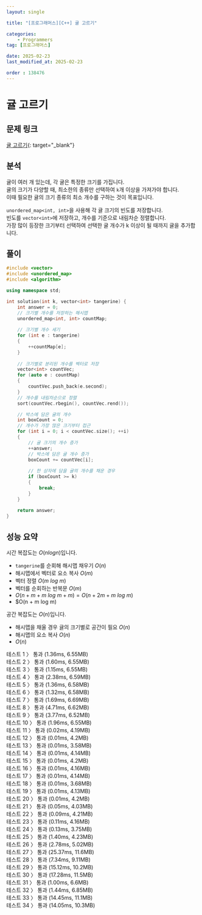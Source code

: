 ```yaml
---
layout: single

title: "[프로그래머스][C++] 귤 고르기"

categories:
    - Programmers
tag: [프로그래머스]

date: 2025-02-23
last_modified_at: 2025-02-23

order : 138476
---
```


# 귤 고르기

## 문제 링크

[귤 고르기](https://school.programmers.co.kr/learn/courses/30/lessons/138476){: target="_blank"}

## 분석

귤이 여러 개 있는데, 각 귤은 특정한 크기를 가집니다.  
귤의 크기가 다양할 때, 최소한의 종류만 선택하여 `k`개 이상을 가져가야 합니다.  
이때 필요한 귤의 크기 종류의 최소 개수를 구하는 것이 목표입니다.

`unordered_map<int, int>`을 사용해 각 귤 크기의 빈도를 저장합니다.  
빈도를 `vector<int>`에 저장하고, 개수를 기준으로 내림차순 정렬합니다.  
가장 많이 등장한 크기부터 선택하여 선택한 귤 개수가 k 이상이 될 때까지 귤을 추가합니다.

## 풀이

```cpp
#include <vector>
#include <unordered_map>
#include <algorithm>

using namespace std;

int solution(int k, vector<int> tangerine) {
    int answer = 0;
    // 크기별 개수를 저장하는 해시맵
    unordered_map<int, int> countMap;
    
    // 크기별 개수 세기
    for (int e : tangerine)
    {
        ++countMap[e];
    }
    
    // 크기별로 분리된 개수를 벡터로 저장
    vector<int> countVec;
    for (auto e : countMap)
    {
        countVec.push_back(e.second);
    }
    // 개수를 내림차순으로 정렬
    sort(countVec.rbegin(), countVec.rend());

    // 박스에 담은 귤의 개수
    int boxCount = 0;
    // 개수가 가장 많은 크기부터 접근
    for (int i = 0; i < countVec.size(); ++i)
    {
        // 귤 크기의 개수 증가
        ++answer;
        // 박스에 담은 귤 개수 증가
        boxCount += countVec[i];
        
        // 한 상자에 담을 귤의 개수를 채운 경우
        if (boxCount >= k)
        {
            break;
        }
    }
    
    return answer;
}
```

## 성능 요약

시간 복잡도는 $O(n log n)$입니다.

- `tangerine`를 순회해 해시맵 채우기 $O(n)$
- 해시맵에서 벡터로 요소 복사 $O(m)$
- 벡터 정렬 $O(m \ log \ m)$
- 벡터를 순회하는 반복문 $O(m)$
- $O(n + m + m \ log \ m + m) = O(n + 2m + m \ log \ m)$
- $O(n + m log m)

공간 복잡도는 $O(n)$입니다.

- 해시맵을 채울 경우 귤의 크기별로 공간이 필요 $O(n)$
- 해시맵의 요소 복사 $O(n)$
- $O(n)$

테스트 1 〉 통과 (1.36ms, 6.55MB)  
테스트 2 〉 통과 (1.60ms, 6.55MB)  
테스트 3 〉 통과 (1.15ms, 6.55MB)  
테스트 4 〉 통과 (2.38ms, 6.59MB)  
테스트 5 〉 통과 (1.36ms, 6.58MB)  
테스트 6 〉 통과 (1.32ms, 6.58MB)  
테스트 7 〉 통과 (1.69ms, 6.69MB)  
테스트 8 〉 통과 (4.71ms, 6.62MB)  
테스트 9 〉 통과 (3.77ms, 6.52MB)  
테스트 10 〉 통과 (1.96ms, 6.55MB)  
테스트 11 〉 통과 (0.02ms, 4.19MB)  
테스트 12 〉 통과 (0.01ms, 4.2MB)  
테스트 13 〉 통과 (0.01ms, 3.58MB)  
테스트 14 〉 통과 (0.01ms, 4.14MB)  
테스트 15 〉 통과 (0.01ms, 4.2MB)  
테스트 16 〉 통과 (0.01ms, 4.16MB)  
테스트 17 〉 통과 (0.01ms, 4.14MB)  
테스트 18 〉 통과 (0.01ms, 3.68MB)  
테스트 19 〉 통과 (0.01ms, 4.13MB)  
테스트 20 〉 통과 (0.01ms, 4.2MB)  
테스트 21 〉 통과 (0.05ms, 4.03MB)  
테스트 22 〉 통과 (0.09ms, 4.21MB)  
테스트 23 〉 통과 (0.11ms, 4.16MB)  
테스트 24 〉 통과 (0.13ms, 3.75MB)  
테스트 25 〉 통과 (1.40ms, 4.23MB)  
테스트 26 〉 통과 (2.78ms, 5.02MB)  
테스트 27 〉 통과 (25.37ms, 11.6MB)  
테스트 28 〉 통과 (7.34ms, 9.11MB)  
테스트 29 〉 통과 (15.12ms, 10.2MB)  
테스트 30 〉 통과 (17.28ms, 11.5MB)  
테스트 31 〉 통과 (1.00ms, 6.6MB)  
테스트 32 〉 통과 (1.44ms, 6.85MB)  
테스트 33 〉 통과 (14.45ms, 11.1MB)  
테스트 34 〉 통과 (14.05ms, 10.3MB)  
